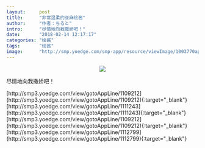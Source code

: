 ```yaml
---
layout:     post
title:      "非常温柔的亚麻绘酱"
author:     "作者：ちると"
intro:      "尽情地向我撒娇吧！"
date:       "2018-02-14 12:17:17"
categories: "绘酱"
tags:       "绘酱"
image:      "http://smp.yoedge.com/smp-app/resource/viewImage/1003770appline.png"
---
```

<div style="text-align: center">
<p><img src="http://smp.yoedge.com/smp-app/resource/viewImage/1003770appline.png"/></p>
</div>
<p class="post-meta">
<span>尽情地向我撒娇吧！</span>
</p>
[http://smp3.yoedge.com/view/gotoAppLine/1109212](http://smp3.yoedge.com/view/gotoAppLine/1109212){:target="_blank"}
[http://smp3.yoedge.com/view/gotoAppLine/1111243](http://smp3.yoedge.com/view/gotoAppLine/1111243){:target="_blank"}
[http://smp3.yoedge.com/view/gotoAppLine/1109212](http://smp3.yoedge.com/view/gotoAppLine/1109212){:target="_blank"}
[http://smp3.yoedge.com/view/gotoAppLine/1112799](http://smp3.yoedge.com/view/gotoAppLine/1112799){:target="_blank"}


